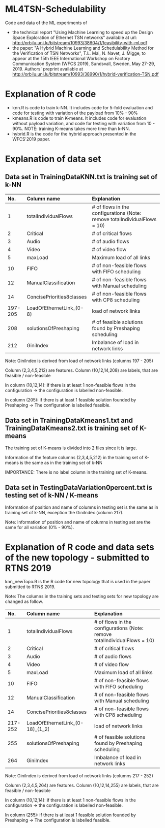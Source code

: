 # ML4TSN-Schedulability
Code and data of the ML experiments of
- the technical report "Using Machine Learning to speed up the Design Space Exploration of Ethernet TSN networks" available at url: http://orbilu.uni.lu/bitstream/10993/38604/1/feasibility-with-ml.pdf
- the paper: "A Hybrid Machine Learning and Schedulability Method for the Verification of TSN Networks", T.L. Mai, N. Navet, J. Migge, to appear at the 15th IEEE International Workshop on Factory Communication System (WFCS 2019), Sundsvall, Sweden, May 27-29, 2019. Authors' preprint available at http://orbilu.uni.lu/bitstream/10993/38990/1/hybrid-verification-TSN.pdf


# Explanation of R code #

- knn.R is code to train k-NN. It includes code for 5-fold evaluation and code for testing with variation of the payload from 10% - 90%
- kmeans.R is code to train K-means. It includes code for evaluation without payload variation, and code for testing with variation from 10 - 90%. NOTE: training K-means takes more time than k-NN.
- hybrid.R is the code for the hybrid approach presented in the WFCS'2019 paper.


# Explanation of data set #


## Data set in TrainingDataKNN.txt is training set of k-NN ##

| No. |			Column name		   |				Explanation |
|:----|:---------------------|:-------------------|
| 1		|	totalIndividualFlows |			# of flows in the configurations (Note: remove totalIndividualFlows = 10) |
| 2		|	Critical						 | # of critical flows |	
| 3		|	Audio							   | # of audio flows |
| 4		|	Video							   | # of video flow |
| 5		|	maxLoad							 | Maximum load of all links |
| 10	|	FIFO							   | # of non-feasible flows with FIFO scheduling |
| 12	|	ManualClassification | # of non-feasible flows with Manual scheduling |
| 14	|	ConcisePriorities8classes |	# of non-feasible flows with CP8 scheduling |
| 197-205 |	LoadOfEthernetLink_(0-8) | load of network links |
| 208	|	solutionsOfPreshaping	|	# of feasible solutions found by Preshaping scheduling |
| 212 | GiniIndex |	Imbalance of load in network links |

Note: GiniIndex is derived from load of network links (columns 197 - 205)

Column (2,3,4,5,212) are features. Column (10,12,14,208) are labels, that are feasible / non-feasible

In column (10,12,14): if there is at least 1 non-feasible flows in the configuration -> the configuration is labelled non-feasible.

In column (205): if there is at least 1 feasible solution founded by Preshaping -> The configuration is labelled feasible.



## Data set in TrainingDataKmeans1.txt and TrainingDataKmeans2.txt is training set of K-means ##

The training set of K-means is divided into 2 files since it is large.

Information of the feature columns (2,3,4,5,212) in the training set of K-means is the same as in the training set of k-NN

IMPORTANCE: There is no label column in the training set of K-means.



## Data set in TestingDataVariation0percent.txt is testing set of k-NN / K-means ##

Information of position and name of columns in testing set is the same as in training set of k-NN, exception the GiniIndex (column 217).

Note: Information of position and name of columns in testing set are the same for all variation (0% - 90%).



# Explanation of R code and data sets of the new topology - submitted to RTNS 2019 #

knn_newTopo.R is the R code for new topology that is used in the paper submitted to RTNS 2019.

Note: The columns in the training sets and testing sets for new topology are changed as follow.

| No. |			Column name		   |				Explanation |
|:----|:---------------------|:-------------------|
| 1		|	totalIndividualFlows | # of flows in the configurations (Note: remove totalIndividualFlows = 10) |
| 2		|	Critical						 | # of critical flows |	
| 3		|	Audio							   | # of audio flows |
| 4		|	Video							   | # of video flow |
| 5		|	maxLoad							 | Maximum load of all links |
| 10	|	FIFO							   | # of non-feasible flows with FIFO scheduling |
| 12	|	ManualClassification | # of non-feasible flows with Manual scheduling |
| 14	|	ConcisePriorities8classes |	# of non-feasible flows with CP8 scheduling |
| 217-252 |	LoadOfEthernetLink_(0-18)_(1_2) | load of network links |
| 255	|	solutionsOfPreshaping	|	# of feasible solutions found by Preshaping scheduling |
| 264 | GiniIndex |	Imbalance of load in network links |

Note: GiniIndex is derived from load of network links (columns 217 - 252)

Column (2,3,4,5,264) are features. Column (10,12,14,255) are labels, that are feasible / non-feasible

In column (10,12,14): if there is at least 1 non-feasible flows in the configuration -> the configuration is labelled non-feasible.

In column (255): if there is at least 1 feasible solution founded by Preshaping -> The configuration is labelled feasible.

